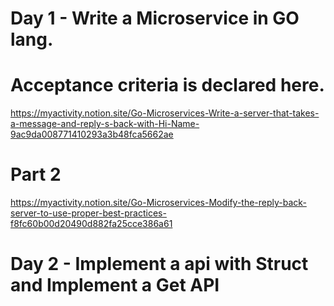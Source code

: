 # Day 1 - Write a Microservice in GO lang.
# Acceptance criteria is declared here.
https://myactivity.notion.site/Go-Microservices-Write-a-server-that-takes-a-message-and-reply-s-back-with-Hi-Name-9ac9da008771410293a3b48fca5662ae
# Part 2 
https://myactivity.notion.site/Go-Microservices-Modify-the-reply-back-server-to-use-proper-best-practices-f8fc60b00d20490d882fa25cce386a61

# Day 2 - Implement a api with Struct and Implement a Get API 
